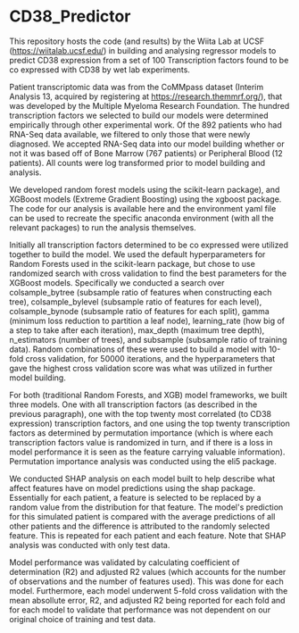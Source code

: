 # CD38_Predictor
This repository hosts the code (and results) by the Wiita Lab at UCSF (https://wiitalab.ucsf.edu/) in building and analysing regressor models to predict CD38 expression from a set of 100 Transcription factors found to be co expressed with CD38 by wet lab experiments.

Patient transcriptomic data was from the CoMMpass dataset (Interim Analysis 13, acquired by registering at https://research.themmrf.org/), that was developed by the Multiple Myeloma Research Foundation. The hundred transcription factors we selected to build our models were determined empirically through other experimental work. Of the 892 patients who had RNA-Seq data available, we filtered to only those that were newly diagnosed. We accepted RNA-Seq data into our model building whether or not it was based off of Bone Marrow (767 patients) or Peripheral Blood (12 patients). All counts were log transformed prior to model building and analysis.

We developed random forest models using the scikit-learn package), and XGBoost models (Extreme Gradient Boosting) using the xgboost package. The code for our analysis is available here and the environment yaml file can be used to recreate the specific anaconda environment (with all the relevant packages) to run the analysis themselves. 

Initially all transcription factors determined to be co expressed were utilized together to build the model.  We used the default hyperparameters for Random Forests used in the scikit-learn package, but chose to use randomized search with cross validation to find the best parameters for the XGBoost models. Specifically we conducted a search over colsample_bytree (subsample ratio of features when constructing each tree), colsample_bylevel (subsample ratio of features for each level), colsample_bynode (subsample ratio of features for each split), gamma (minimum loss reduction to partition a leaf node), learning_rate (how big of a step to take after each iteration), max_depth (maximum tree depth), n_estimators (number of trees), and subsample (subsample ratio of training data). Random combinations of these were used to build a model with 10-fold cross validation, for 50000 iterations, and the hyperparameters that gave the highest cross validation score was what was utilized in further model building.

For both (traditional Random Forests, and XGB) model frameworks, we built three models. One with all transcription factors (as described in the previous paragraph), one with the top twenty most correlated (to CD38 expression) transcription factors, and one using the top twenty transcription factors as determined by permutation importance (which is where each transcription factors value is randomized in turn, and if there is a loss in model performance it is seen as the feature carrying valuable information). Permutation importance analysis was conducted using the eli5 package.

We conducted SHAP analysis on each model built to help describe what affect features have on model predictions using the shap package. Essentially for each patient, a feature is selected to be replaced by a random value from the distribution for that feature. The model's prediction for this simulated patient is compared with the average predictions of all other patients and the difference is attributed to the randomly selected feature. This is repeated for each patient and each feature. Note that SHAP analysis was conducted with only test data.

Model performance was validated by calculating coefficient of determination (R2) and adjusted R2 values (which accounts for the number of observations and the number of features used). This was done for each model. Furthermore, each model underwent 5-fold cross validation with the mean absollute error, R2, and adjusted R2 being reported for each fold and for each model to validate that performance was not dependent on our original choice of training and test data.
